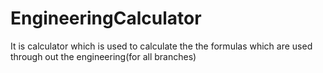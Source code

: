 # EngineeringCalculator

It is calculator which is used to calculate the the formulas which are used through out the engineering(for all branches)
